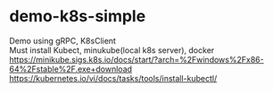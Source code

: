 # demo-k8s-simple
Demo using gRPC, K8sClient  
Must install 
Kubect, minukube(local k8s server), docker
https://minikube.sigs.k8s.io/docs/start/?arch=%2Fwindows%2Fx86-64%2Fstable%2F.exe+download
https://kubernetes.io/vi/docs/tasks/tools/install-kubectl/
